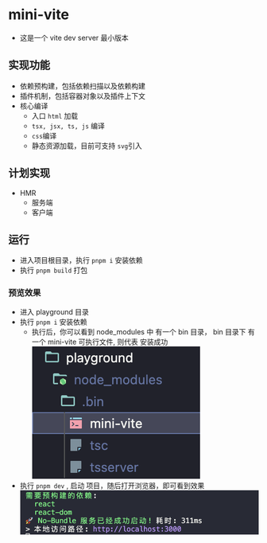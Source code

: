 # mini-vite

- 这是一个 vite dev server 最小版本

## 实现功能
- 依赖预构建，包括依赖扫描以及依赖构建
- 插件机制，包括容器对象以及插件上下文
- 核心编译
    - 入口 `html` 加载
    - `tsx, jsx, ts, js` 编译
    - `css`编译
    - 静态资源加载，目前可支持 `svg`引入

## 计划实现
- HMR
    - 服务端
    - 客户端


## 运行
- 进入项目根目录，执行 `pnpm i` 安装依赖
- 执行 `pnpm build` 打包

### 预览效果
- 进入 playground 目录
- 执行 `pnpm i` 安装依赖
    - 执行后，你可以看到 node_modules 中 有一个 bin 目录， bin 目录下 有一个 mini-vite 可执行文件, 则代表 安装成功
    ![Alt text](./assert/dep.png)
- 执行 `pnpm dev` , 启动 项目，随后打开浏览器，即可看到效果
![Alt text](./assert/preview.png)